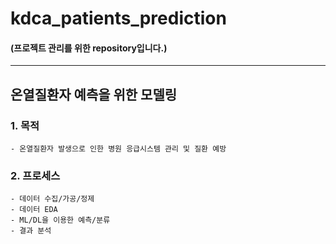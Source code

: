 # kdca_patients_prediction

#### (프로젝트 관리를 위한 repository입니다.)
---
## 온열질환자 예측을 위한 모델링
### 1. 목적 

    - 온열질환자 발생으로 인한 병원 응급시스템 관리 및 질환 예방


### 2. 프로세스
    
    - 데이터 수집/가공/정제
    - 데이터 EDA
    - ML/DL을 이용한 예측/분류
    - 결과 분석